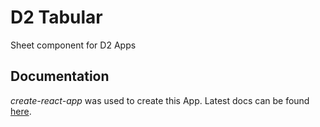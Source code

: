 # D2 Tabular

Sheet component for D2 Apps

## Documentation
_create-react-app_ was used to create this App. Latest docs can be found [here](https://github.com/facebookincubator/create-react-app/blob/master/packages/react-scripts/template/README.md).
